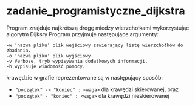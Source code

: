 # zadanie_programistyczne_dijkstra
Program znajduje najkrótszą drogę miedzy wierzchołkami wykorzystując algorytm Dijksry
Program przyjmuje następujące argumenty:
```-g 'nazwa pliku' plik wejściowy zawierający graf.
-w 'nazwa pliku' plik wejściowy zawierający listę wierzchołków do zbadania.
-o 'nazwa pliku' plik wyjściowy.
-v Verbose, tryb wypisywania dodatkowych informacji.
-h wypisuje wiadomość pomocy.
```
krawędzie w grafie reprezentowane są w następujący sposób:
- `"początek" -> "koniec" : <waga>`
dla krawędzi skierowanej, oraz 
- `"początek" - "koniec" : <waga>`
dla krawędzi nieskierowanej
